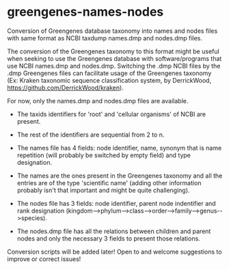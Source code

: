 # greengenes-names-nodes
Conversion of Greengenes database taxonomy into names and nodes files with same format as NCBI taxdump names.dmp and nodes.dmp files. 

The conversion of the Greengenes taxonomy to this format might be useful when seeking to use the Greengenes database with software/programs that use NCBI names.dmp and nodes.dmp. Switching the .dmp NCBI files by the .dmp Greengenes files can facilitate usage of the Greengenes taxonomy (Ex: Kraken taxonomic sequence classification system, by DerrickWood, https://github.com/DerrickWood/kraken).

For now, only the names.dmp and nodes.dmp files are available.

- The taxids identifiers for 'root' and 'cellular organisms' of NCBI are present.
- The rest of the identifiers are sequential from 2 to n.

- The names file has 4 fields: node identifier, name, synonym that is name repetition (will probably be switched by empty field) and type designation.
- The names are the ones present in the Greengenes taxonomy and all the entries are of the type 'scientific name' (adding other information probably isn't that important and might be quite challenging).

- The nodes file has 3 fields: node identifier, parent node indentifier and rank designation (kingdom-->phylum-->class-->order-->family-->genus-->species).
- The nodes.dmp file has all the relations between children and parent nodes and only the necessary 3 fields to present those relations.

Conversion scripts will be added later! Open to and welcome suggestions to improve or correct issues!
